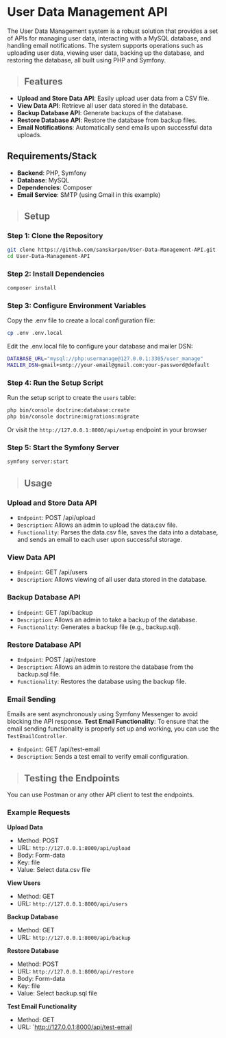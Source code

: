 # User Data Management API


The User Data Management system is a robust solution that provides a set of APIs for managing user data, interacting with a MySQL database, and handling email notifications. The system supports operations such as uploading user data, viewing user data, backing up the database, and restoring the database, all built using PHP and Symfony.


>## Features
- **Upload and Store Data API**: Easily upload user data from a CSV file.
- **View Data API**: Retrieve all user data stored in the database.
- **Backup Database API**: Generate backups of the database.
- **Restore Database API**: Restore the database from backup files.
- **Email Notifications**: Automatically send emails upon successful data uploads.


## Requirements/Stack

- **Backend**: PHP, Symfony
- **Database**: MySQL
- **Dependencies**: Composer
- **Email Service**: SMTP (using Gmail in this example)

>## Setup

### Step 1: Clone the Repository

```sh
git clone https://github.com/sanskarpan/User-Data-Management-API.git
cd User-Data-Management-API
```

### Step 2: Install Dependencies
```sh
composer install
```

### Step 3: Configure Environment Variables
Copy the .env file to create a local configuration file:

```sh
cp .env .env.local
``` 
Edit the .env.local file to configure your database and mailer DSN:

```sh
DATABASE_URL="mysql://php:usermanage@127.0.0.1:3305/user_manage"
MAILER_DSN=gmail+smtp://your-email@gmail.com:your-password@default
```

### Step 4: Run the Setup Script
Run the setup script to create the `users` table:

```sh
php bin/console doctrine:database:create
php bin/console doctrine:migrations:migrate
```
Or visit the `http://127.0.0.1:8000/api/setup` endpoint in your browser

### Step 5: Start the Symfony Server
```sh
symfony server:start
```

>## Usage
### Upload and Store Data API
* `Endpoint`: POST /api/upload
* `Description`: Allows an admin to upload the data.csv file.
* `Functionality`: Parses the data.csv file, saves the data into a database, and sends an email to each user upon successful storage.

### View Data API
* `Endpoint`: GET /api/users
* `Description`: Allows viewing of all user data stored in the database.

### Backup Database API
* `Endpoint`: GET /api/backup
* `Description`: Allows an admin to take a backup of the database.
* `Functionality`: Generates a backup file (e.g., backup.sql).

### Restore Database API
* `Endpoint`: POST /api/restore
* `Description`: Allows an admin to restore the database from the backup.sql file.
* `Functionality`: Restores the database using the backup file.

### Email Sending
Emails are sent asynchronously using Symfony Messenger to avoid blocking the API response.
**Test Email Functionality**:
To ensure that the email sending functionality is properly set up and working, you can use the `TestEmailController`.
- `Endpoint`: GET /api/test-email
- `Description`: Sends a test email to verify email configuration.


>## Testing the Endpoints
You can use Postman or any other API client to test the endpoints.

### Example Requests
 **Upload Data**
- Method: POST
- URL: `http://127.0.0.1:8000/api/upload`
- Body: Form-data
-    Key: file
-    Value: Select data.csv file

**View Users**
- Method: GET
- URL: `http://127.0.0.1:8000/api/users`

**Backup Database**
- Method: GET
- URL: `http://127.0.0.1:8000/api/backup`

**Restore Database**
- Method: POST
- URL: `http://127.0.0.1:8000/api/restore`
- Body: Form-data
-   Key: file
-   Value: Select backup.sql file


**Test Email Functionality**
- Method: GET
- URL: `http://127.0.0.1:8000/api/test-email
